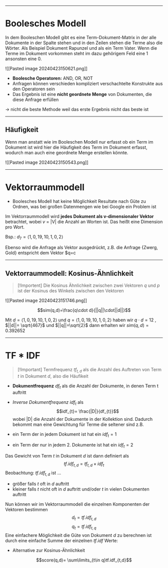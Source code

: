 
---
# Boolesches Modell
In dem Booleschen Modell gibt es eine Term-Dokument-Matrix in der alle Dokumente in der Spalte stehen und in den Zeilen stehen die Terme also die Wörter. Als Beispiel Dokument Rapunzel und als ein Term Vater. Wenn die Terme im Dokument vorkommen steht im dazu gehörigem Feld eine $1$ ansonsten eine $0$.

![[Pasted image 20240423150621.png]]

- **Boolesche Operatoren:** AND, OR, NOT
- Anfragen können verschieden kompliziert verschachtelte Konstrukte aus den Operatoren sein
- Das Ergebnis ist eine **nicht geordnete Menge** von Dokumenten, die diese Anfrage erfüllen

-> nicht die beste Methode weil das erste Ergebnis nicht das beste ist

---
## Häufigkeit
Wenn man anstatt wie im Booleschen Modell nur erfasst ob ein Term im Dokument ist wird hier die Häufigkeit des Term im Dokument erfasst, wodurch man auch eine geordnete Menge erstellen könnte.

![[Pasted image 20240423150543.png]]

---
# Vektorraummodell
- Boolesches Modell hat keine Möglichkeit Resultate nach Güte zu Ordnen, was bei großen Datenmengen wie bei Google ein Problem ist

Im Vektorraummodell wird **jedes Dokument als v-dimensionaler Vektor** betrachtet, wobei $v$ = |V| die Anzahl an Worten ist. Das heißt eine Dimension pro Wort.

Bsp.: $d_{7}= \langle 1,0,19,10,1,0,2\rangle$ 

Ebenso wird die Anfrage als Vektor ausgedrückt, z.B. die Anfrage {Zwerg, Gold} entspricht dem Vektor $q=c 

---
## Vektorraummodell: Kosinus-Ähnlichkeit
>[!Importent] Die Kosinus Ähnlichkeit zwischen zwei Vektoren $q$ und $p$ ist der Kosinus des Winkels zwischen den Vektoren

![[Pasted image 20240423151746.png]]


$$sim(q,d)=\frac{q\cdot d}{||q||\cdot||d||}$$

Mit $d=\langle 1,0,19,10,1,0,2\rangle$ und $q=\langle 1,0,19,10,1,0,2\rangle$ haben wir $q\cdot d=12$ , $||d||= \sqrt{467}$ und $||q||=\sqrt{2}$ dann erhalten wir $sim(q,d)= 0.392652$ 

---
# TF * IDF
>[!Important] Termfrequenz *$tf_{t,d}$* als die Anzahl des Auftreten von Term $t$ in Dokument $d$, also die Häufikeit

- **Dokumentfrequenz** $df_{t}$ als die Anzahl der Dokumente, in denen Term t auftritt
- *Inverse Dokumentfrequenz* $idf_{t}$ als $$idf_{t}= \frac{|D|}{df_{t}}$$wobei |D| die Anzahl der Dokumente in der Kollektion sind. Dadurch bekommt man eine Gewichtung für Terme die seltener sind z.B. 

- ein Term der in jedem Dokument ist hat ein $idf_{t}=1$
- ein Term der nur in jedem 2. Dokumente ist hat ein $idf_{t}=2$ 

Das Gewicht von Term $t$ in Dokument $d$ ist dann definiert als 
$$tf.idf_{t,d}=tf_{t,d}\times idf_{t}$$
Beobachtung: $tf.idf_{t,d}$ ist ...
- größer falls $t$ oft in $d$ auftritt
- kleiner falls $t$  nicht oft in $d$ auftritt und/oder $t$ in vielen Dokumenten auftritt

Nun können wir im Vektorraummodell die einzelnen Komponenten der Vektoren bestimmen
$$d_{t}=tf.idf_{t,d}$$
$$q_{t}=tf.idf_{t,q}$$
Eine einfachere Möglichkeit die Güte von Dokument $d$ zu berechnen ist durch eine einfache Summe der einzelnen $tf.idf$ Werte:
- Alternative zur Kosinus-Ähnlichkeit

$$score(q,d)= \sum\limits_{t\in q}tf.idf_{t,d}$$


